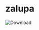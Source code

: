 # zalupa

![Download](https://github.com/tronicav/zalupa/assets/149973973/f1dc69e9-471e-45b9-935c-5e1deba5dda2)
